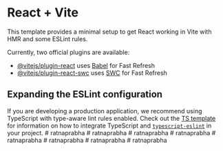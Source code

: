 # React + Vite

This template provides a minimal setup to get React working in Vite with HMR and some ESLint rules.

Currently, two official plugins are available:

- [@vitejs/plugin-react](https://github.com/vitejs/vite-plugin-react/blob/main/packages/plugin-react) uses [Babel](https://babeljs.io/) for Fast Refresh
- [@vitejs/plugin-react-swc](https://github.com/vitejs/vite-plugin-react/blob/main/packages/plugin-react-swc) uses [SWC](https://swc.rs/) for Fast Refresh

## Expanding the ESLint configuration

If you are developing a production application, we recommend using TypeScript with type-aware lint rules enabled. Check out the [TS template](https://github.com/vitejs/vite/tree/main/packages/create-vite/template-react-ts) for information on how to integrate TypeScript and [`typescript-eslint`](https://typescript-eslint.io) in your project.
#   r a t n a p r a b h a  
 #   r a t n a p r a b h a  
 #   r a t n a p r a b h a  
 #   r a t n a p r a b h a  
 #   r a t n a p r a b h a  
 #   r a t n a p r a b h a  
 #   r a t n a p r a b h a  
 #   r a t n a p r a b h a  
 